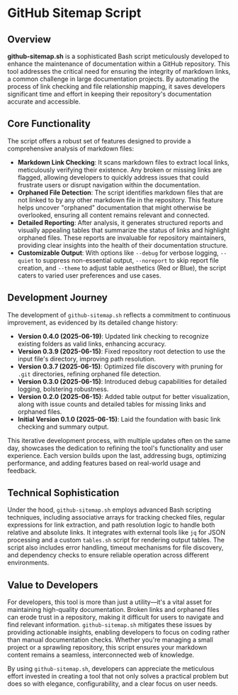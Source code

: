 # GitHub Sitemap Script

## Overview

**github-sitemap.sh** is a sophisticated Bash script meticulously developed to enhance the maintenance of documentation within a GitHub repository. This tool addresses the critical need for ensuring the integrity of markdown links, a common challenge in large documentation projects. By automating the process of link checking and file relationship mapping, it saves developers significant time and effort in keeping their repository's documentation accurate and accessible.

## Core Functionality

The script offers a robust set of features designed to provide a comprehensive analysis of markdown files:

- **Markdown Link Checking**: It scans markdown files to extract local links, meticulously verifying their existence. Any broken or missing links are flagged, allowing developers to quickly address issues that could frustrate users or disrupt navigation within the documentation.
- **Orphaned File Detection**: The script identifies markdown files that are not linked to by any other markdown file in the repository. This feature helps uncover "orphaned" documentation that might otherwise be overlooked, ensuring all content remains relevant and connected.
- **Detailed Reporting**: After analysis, it generates structured reports and visually appealing tables that summarize the status of links and highlight orphaned files. These reports are invaluable for repository maintainers, providing clear insights into the health of their documentation structure.
- **Customizable Output**: With options like `--debug` for verbose logging, `--quiet` to suppress non-essential output, `--noreport` to skip report file creation, and `--theme` to adjust table aesthetics (Red or Blue), the script caters to varied user preferences and use cases.

## Development Journey

The development of `github-sitemap.sh` reflects a commitment to continuous improvement, as evidenced by its detailed change history:

- **Version 0.4.0 (2025-06-19)**: Updated link checking to recognize existing folders as valid links, enhancing accuracy.
- **Version 0.3.9 (2025-06-15)**: Fixed repository root detection to use the input file's directory, improving path resolution.
- **Version 0.3.7 (2025-06-15)**: Optimized file discovery with pruning for `.git` directories, refining orphaned file detection.
- **Version 0.3.0 (2025-06-15)**: Introduced debug capabilities for detailed logging, bolstering robustness.
- **Version 0.2.0 (2025-06-15)**: Added table output for better visualization, along with issue counts and detailed tables for missing links and orphaned files.
- **Initial Version 0.1.0 (2025-06-15)**: Laid the foundation with basic link checking and summary output.

This iterative development process, with multiple updates often on the same day, showcases the dedication to refining the tool's functionality and user experience. Each version builds upon the last, addressing bugs, optimizing performance, and adding features based on real-world usage and feedback.

## Technical Sophistication

Under the hood, `github-sitemap.sh` employs advanced Bash scripting techniques, including associative arrays for tracking checked files, regular expressions for link extraction, and path resolution logic to handle both relative and absolute links. It integrates with external tools like `jq` for JSON processing and a custom `tables.sh` script for rendering output tables. The script also includes error handling, timeout mechanisms for file discovery, and dependency checks to ensure reliable operation across different environments.

## Value to Developers

For developers, this tool is more than just a utility—it's a vital asset for maintaining high-quality documentation. Broken links and orphaned files can erode trust in a repository, making it difficult for users to navigate and find relevant information. `github-sitemap.sh` mitigates these issues by providing actionable insights, enabling developers to focus on coding rather than manual documentation checks. Whether you're managing a small project or a sprawling repository, this script ensures your markdown content remains a seamless, interconnected web of knowledge.

By using `github-sitemap.sh`, developers can appreciate the meticulous effort invested in creating a tool that not only solves a practical problem but does so with elegance, configurability, and a clear focus on user needs.
